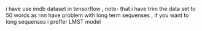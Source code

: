 i have use imdb dataset in tensorflow ,
note- that i have trim the data set to 50 words as rnn have problem with long term sequenses ,
if you want to long sequenses i preffer LMST model
